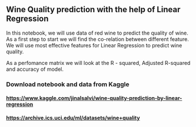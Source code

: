## Wine Quality prediction with the help of Linear Regression
 In this notebook, we will use data of red wine to predict the quality of wine. As a first step to start we will find the co-relation between different feature. We will use most effective features for Linear Regression to predict wine quality.
 
 As a perfomance matrix we will look at the R - squared, Adjusted R-squared and accuracy of model.

### Download notebook and data from Kaggle
#### https://www.kaggle.com/jinalsalvi/wine-quality-prediction-by-linear-regression
#### https://archive.ics.uci.edu/ml/datasets/wine+quality 
